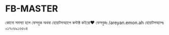 # FB-MASTER
কোনো সমস্যা হলে ফেসবুক অথবা হোয়াটসঅ্যাপে কন্টাক্ট কইরো❤
ফেসবুকঃ /areyan.emon.ah
হোয়াটসঅ্যাপঃ ০১৭০৬৯১৬৫০৪
